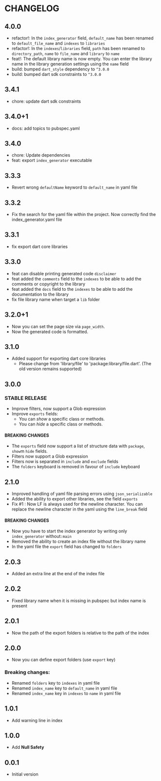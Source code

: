 # CHANGELOG

## 4.0.0
- refactor!: In the `index_generator` field, `default_name` has been renamed to `default_file_name` and `indexes` to
  `libraries`
- refactor!: In the `indexes`/`libraries` field, `path` has been renamed to `directory_path`, `name` to `file_name` and
  `library` to `name`
- feat!: The default library name is now empty. You can enter the library name in the library generation settings using 
  the `name` field
- build: bumped `dart_style` dependency to `^3.0.0` 
- build: bumped dart sdk constraints to `^3.0.0`

## 3.4.1
- chore: update dart sdk constraints

## 3.4.0+1
- docs: add topics to pubspec.yaml

## 3.4.0
- chore: Update dependencies
- feat: export `index_generator` executable

## 3.3.3
- Revert wrong `defaultName` keyword to `default_name` in yaml file

## 3.3.2
- Fix the search for the yaml file within the project. Now correctly find the index_generator.yaml file

## 3.3.1
- fix export dart core libraries

## 3.3.0
- feat can disable printing generated code `disclaimer`
- feat added the `comments` field to the `indexes` to be able to add the comments or copyright to the library
- feat added the `docs` field to the `indexes` to be able to add the documentation to the library
- fix file library name when target a `lib` folder

## 3.2.0+1
- Now you can set the page size via `page_width`.
- Now the generated code is formatted.

## 3.1.0
- Added support for exporting dart core libraries
  - Please change from 'library/file' to 'package:library/file.dart'. (The old version remains supported)

## 3.0.0
### STABLE RELEASE
- Improve filters, now support a Glob expression
- Improve `exports` fields:
  - You can _show_ a specific class or methods.
  - You can _hide_ a specific class or methods.
#### BREAKING CHANGES
- The `exports` field now support a list of structure data with `package`, `show`m `hide` fields.
- Filters now support a Glob expression
- Filters now is separated in `include` and `exclude` fields
- The `folders` keyboard is removed in favour of `include` keyboard

## 2.1.0
- Improved handling of yaml file parsing errors using `json_serializable`
- Added the ability to export other libraries, see the field `exports`
- Fix #1 : Now LF is always used for the newline character. You can replace the newline character in the yaml using the `line_break` field
#### BREAKING CHANGES
- Now you have to start the index generator by writing only `index_generator` without`:main`
- Removed the ability to create an index file without the library name
- In the yaml file the `export` field has changed to `folders`

## 2.0.3
- Added an extra line at the end of the index file

## 2.0.2
- Fixed library name when it is missing in pubspec but index name is present

## 2.0.1
- Now the path of the export folders is relative to the path of the index

## 2.0.0
- Now you can define export folders (use `export` key)
### Breaking changes:
- Renamed `folders` key to `indexes` in yaml file
- Renamed `index_name` key to `default_name`  in yaml file
- Renamed `index_name` key in `indexes` to `name`  in yaml file

## 1.0.1
- Add warning line in index

## 1.0.0
- Add **Null Safety**

## 0.0.1
- Initial version
